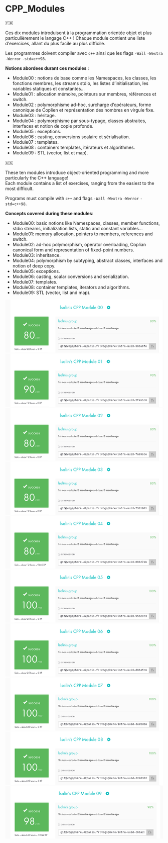 # CPP_Modules

🇫🇷

Ces dix modules introduisent à la programmation orientée objet et plus particulièrement le langage C++ !
Chaque module contient une liste d'exercices, allant du plus facile au plus difficile.

Les programmes doivent compiler avec `c++` ainsi que les flags `-Wall` `-Wextra` `-Werror` `-std=c++98`.

__Notions abordees durant ces modules__ :

* Module00 : notions de base comme les Namespaces, les classes, les fonctions membres, les streams stdio, les listes d’initialisation, les variables statiques et constantes...
* Module01 : allocation mémoire, pointeurs sur membres, références et switch.
* Module02 : polymorphisme ad-hoc, surcharge d’opérateurs, forme canonique de Coplien et représentation des nombres en virgule fixe.
* Module03 : héritage.
* Module04 : polymorphisme par sous-typage, classes abstraites, interfaces et notion de copie profonde.
* Module05 : exceptions.
* Module06 : casting, conversions scalaire et sérialisation.
* Module07 : templates.
* Module08 : containers templates, itérateurs et algorithmes.
* Module09 : STL (vector, list et map).

🇺🇸

These ten modules introduce object-oriented programming and more particularly the C++ language!  
Each module contains a list of exercises, ranging from the easiest to the most difficult.

Programs must compile with `c++` and flags `-Wall` `-Wextra` `-Werror` `-std=c++98`.

__Concepts covered during these modules__:

* Module00: basic notions like Namespaces, classes, member functions, stdio streams, initialization lists, static and constant variables...
* Module01: memory allocation, pointers to members, references and switch.
* Module02: ad-hoc polymorphism, operator overloading, Coplian canonical form and representation of fixed-point numbers.
* Module03: inheritance.
* Module04: polymorphism by subtyping, abstract classes, interfaces and notion of deep copy.
* Module05: exceptions.
* Module06: casting, scalar conversions and serialization.
* Module07: templates.
* Module08: container templates, iterators and algorithms.
* Module09: STL (vector, list and map).

![Rating](./Module00/rating.png)
![Rating](./Module01/rating.png)
![Rating](./Module02/rating.png)
![Rating](./Module03/rating.png)
![Rating](./Module04/rating.png)
![Rating](./Module05/rating.png)
![Rating](./Module06/rating.png)
![Rating](./Module07/rating.png)
![Rating](./Module08/rating.png)
![Rating](./Module09/rating.png)
